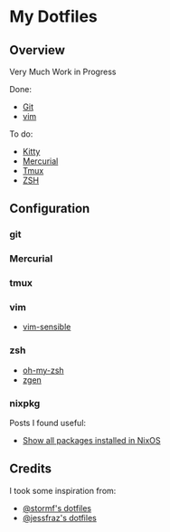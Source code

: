 # My Dotfiles

## Overview

Very Much Work in Progress

Done:

- [Git](#git)
- [vim](#vim)

To do:

- [Kitty](#kitty)
- [Mercurial](#mercurial)
- [Tmux](#tmux)
- [ZSH](#zsh)

## Configuration

### git

### Mercurial

### tmux

### vim

- [vim-sensible](https://github.com/tpope/vim-sensible)

### zsh

- [oh-my-zsh](https://github.com/ohmyzsh/ohmyzsh)
- [zgen](https://github.com/tarjoilija/zgen)

### nixpkg

Posts I found useful:

- [Show all packages installed in NixOS](https://functor.tokyo/blog/2018-02-20-show-packages-installed-on-nixos)

## Credits

I took some inspiration from:

- [@stormf's dotfiles](https://github.com/stormf/dotfiles)
- [@jessfraz's dotfiles](https://github.com/jessfraz/dotfiles)
